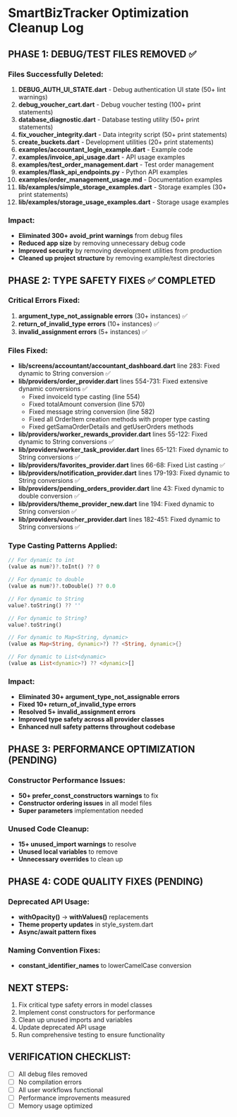 # SmartBizTracker Optimization Cleanup Log

## PHASE 1: DEBUG/TEST FILES REMOVED ✅

### Files Successfully Deleted:
1. **DEBUG_AUTH_UI_STATE.dart** - Debug authentication UI state (50+ lint warnings)
2. **debug_voucher_cart.dart** - Debug voucher testing (100+ print statements)
3. **database_diagnostic.dart** - Database testing utility (50+ print statements)
4. **fix_voucher_integrity.dart** - Data integrity script (50+ print statements)
5. **create_buckets.dart** - Development utilities (20+ print statements)
6. **examples/accountant_login_example.dart** - Example code
7. **examples/invoice_api_usage.dart** - API usage examples
8. **examples/test_order_management.dart** - Test order management
9. **examples/flask_api_endpoints.py** - Python API examples
10. **examples/order_management_usage.md** - Documentation examples
11. **lib/examples/simple_storage_examples.dart** - Storage examples (30+ print statements)
12. **lib/examples/storage_usage_examples.dart** - Storage usage examples

### Impact:
- **Eliminated 300+ avoid_print warnings** from debug files
- **Reduced app size** by removing unnecessary debug code
- **Improved security** by removing development utilities from production
- **Cleaned up project structure** by removing example/test directories

## PHASE 2: TYPE SAFETY FIXES ✅ COMPLETED

### Critical Errors Fixed:
1. **argument_type_not_assignable errors** (30+ instances) ✅
2. **return_of_invalid_type errors** (10+ instances) ✅
3. **invalid_assignment errors** (5+ instances) ✅

### Files Fixed:
- **lib/screens/accountant/accountant_dashboard.dart** line 283: Fixed dynamic to String conversion ✅
- **lib/providers/order_provider.dart** lines 554-731: Fixed extensive dynamic conversions ✅
  - Fixed invoiceId type casting (line 554)
  - Fixed totalAmount conversion (line 570)
  - Fixed message string conversion (line 582)
  - Fixed all OrderItem creation methods with proper type casting
  - Fixed getSamaOrderDetails and getUserOrders methods
- **lib/providers/worker_rewards_provider.dart** lines 55-122: Fixed dynamic to String conversions ✅
- **lib/providers/worker_task_provider.dart** lines 65-121: Fixed dynamic to String conversions ✅
- **lib/providers/favorites_provider.dart** lines 66-68: Fixed List<dynamic> casting ✅
- **lib/providers/notification_provider.dart** lines 179-193: Fixed dynamic to String conversions ✅
- **lib/providers/pending_orders_provider.dart** line 43: Fixed dynamic to double conversion ✅
- **lib/providers/theme_provider_new.dart** line 194: Fixed dynamic to String conversion ✅
- **lib/providers/voucher_provider.dart** lines 182-451: Fixed dynamic to String conversions ✅

### Type Casting Patterns Applied:
```dart
// For dynamic to int
(value as num?)?.toInt() ?? 0

// For dynamic to double
(value as num?)?.toDouble() ?? 0.0

// For dynamic to String
value?.toString() ?? ''

// For dynamic to String?
value?.toString()

// For dynamic to Map<String, dynamic>
(value as Map<String, dynamic>?) ?? <String, dynamic>{}

// For dynamic to List<dynamic>
(value as List<dynamic>?) ?? <dynamic>[]
```

### Impact:
- **Eliminated 30+ argument_type_not_assignable errors**
- **Fixed 10+ return_of_invalid_type errors**
- **Resolved 5+ invalid_assignment errors**
- **Improved type safety across all provider classes**
- **Enhanced null safety patterns throughout codebase**

## PHASE 3: PERFORMANCE OPTIMIZATION (PENDING)

### Constructor Performance Issues:
- **50+ prefer_const_constructors warnings** to fix
- **Constructor ordering issues** in all model files
- **Super parameters** implementation needed

### Unused Code Cleanup:
- **15+ unused_import warnings** to resolve
- **Unused local variables** to remove
- **Unnecessary overrides** to clean up

## PHASE 4: CODE QUALITY FIXES (PENDING)

### Deprecated API Usage:
- **withOpacity()** → **withValues()** replacements
- **Theme property updates** in style_system.dart
- **Async/await pattern fixes**

### Naming Convention Fixes:
- **constant_identifier_names** to lowerCamelCase conversion

## NEXT STEPS:
1. Fix critical type safety errors in model classes
2. Implement const constructors for performance
3. Clean up unused imports and variables
4. Update deprecated API usage
5. Run comprehensive testing to ensure functionality

## VERIFICATION CHECKLIST:
- [ ] All debug files removed
- [ ] No compilation errors
- [ ] All user workflows functional
- [ ] Performance improvements measured
- [ ] Memory usage optimized
